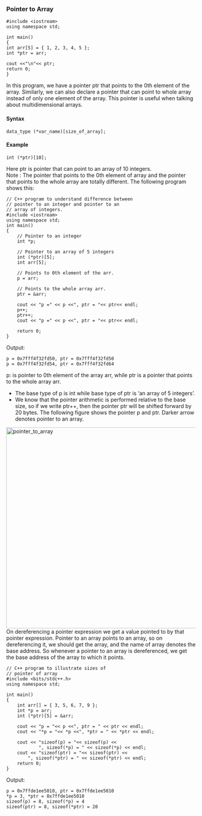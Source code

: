 ### Pointer to Array
```
#include <iostream>
using namespace std;

int main()
{
int arr[5] = { 1, 2, 3, 4, 5 };
int *ptr = arr;

cout <<"\n"<< ptr;
return 0;
}

```
In this program, we have a pointer ptr that points to the 0th element of the array. Similarly, 
we can also declare a pointer that can point to whole array instead of only one element of the array. 
This pointer is useful when talking about multidimensional arrays. 
#### Syntax
```
data_type (*var_name)[size_of_array];
```
#### Example 
```
int (*ptr)[10];
```
Here ptr is pointer that can point to an array of 10 integers.                           
Note : The pointer that points to the 0th element of array and the pointer that points to the whole array are totally different. The following program shows this: 
```
// C++ program to understand difference between 
// pointer to an integer and pointer to an
// array of integers. 
#include <iostream>
using namespace std;
int main()
{
	// Pointer to an integer
	int *p; 
	
	// Pointer to an array of 5 integers
	int (*ptr)[5]; 
	int arr[5];
	
	// Points to 0th element of the arr.
	p = arr;
	
	// Points to the whole array arr.
	ptr = &arr; 
	
	cout << "p =" << p <<", ptr = "<< ptr<< endl;
	p++; 
	ptr++;
	cout << "p =" << p <<", ptr = "<< ptr<< endl;
	
	return 0;
}
```
Output:
```
p = 0x7fff4f32fd50, ptr = 0x7fff4f32fd50
p = 0x7fff4f32fd54, ptr = 0x7fff4f32fd64
```
p: is pointer to 0th element of the array arr, while ptr is a pointer that points to the whole array arr.                                
                        
                                      
- The base type of p is int while base type of ptr is ‘an array of 5 integers’.
- We know that the pointer arithmetic is performed relative to the base size, so if we write ptr++, then the pointer ptr will be shifted forward by 20 bytes.
The following figure shows the pointer p and ptr. Darker arrow denotes pointer to an array. 
<img width="533" alt="pointer_to_array" src="https://user-images.githubusercontent.com/103468688/212976774-7110d06b-54c6-4fad-9ee8-a8df906f4e17.png">
On dereferencing a pointer expression we get a value pointed to by that pointer expression. Pointer to an array points to an array, so on dereferencing it, we should get the array, and the name of array denotes the base address.
So whenever a pointer to an array is dereferenced, we get the base address of the array to which it points.                  

```
// C++ program to illustrate sizes of
// pointer of array
#include <bits/stdc++.h>
using namespace std;

int main()
{
	int arr[] = { 3, 5, 6, 7, 9 };
	int *p = arr;
	int (*ptr)[5] = &arr;
	
	cout << "p = "<< p <<", ptr = " << ptr << endl;
	cout << "*p = "<< *p <<", *ptr = " << *ptr << endl;
	
	cout << "sizeof(p) = "<< sizeof(p) <<
			", sizeof(*p) = " << sizeof(*p) << endl;
	cout << "sizeof(ptr) = "<< sizeof(ptr) <<
		", sizeof(*ptr) = " << sizeof(*ptr) << endl;
	return 0;
}
```
Output:
```
p = 0x7ffde1ee5010, ptr = 0x7ffde1ee5010
*p = 3, *ptr = 0x7ffde1ee5010
sizeof(p) = 8, sizeof(*p) = 4
sizeof(ptr) = 8, sizeof(*ptr) = 20
```
